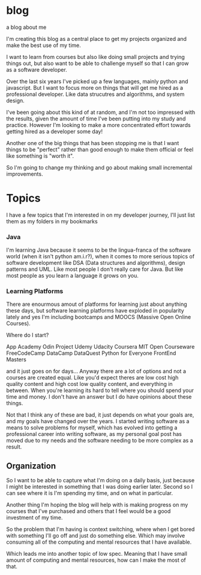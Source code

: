 # blog
a blog about me

I'm creating this blog as a central place to get my projects organized and make the best use of my time.


I want to learn from courses but also like doing small projects and trying things out, but also want to be able to challenge myself so that I can grow as a software developer.



Over the last six years I've picked up a few languages, mainly python and javascript. But I want to focus more on things that will get me hired as a professional developer. Like data strucutres and algorithms, and system design.

I've been going about this kind of at random, and I'm not too impressed with the results, given the amount of time I've been putting into my study and practice. However I'm looking to make a more concentrated effort towards getting hired as a developer some day!

Another one of the big things that has been stopping me is that I want things to be "perfect" rather than good enough to make them official or feel like something is "worth it". 

So I'm going to change my thinking and go about making small incremental improvements.


# Topics

I have a few topics that I'm interested in on my developer journey, I'll just list them as my folders in my bookmarks

### Java

I'm learning Java because it seems to be the lingua-franca of the software world (when it isn't python am.i.r?), when it comes to more serious topics of software development like DSA (Data structures and algorithms), design patterns and UML. Like most people I don't really care for Java. But like most people as you learn a language it grows on you.


### Learning Platforms

There are enourmous amout of platforms for learning just about anything these days, but software learning platforms have exploded in popularity lately and yes I'm including bootcamps and MOOCS (Massive Open Online Courses). 

Where do I start?

App Academy
Odin Project
Udemy
Udacity
Coursera
MIT Open Courseware
FreeCodeCamp
DataCamp
DataQuest
Python for Everyone
FrontEnd Masters


and it just goes on for days... Anyway there are a lot of options and not a courses are created equal. Like you'd expect theres are low cost high quality content and high cost low quality content, and everything in between. When you're learning its hard to tell where you should spend your time and money. I don't have an answer but I do have opinions about these things. 

Not that I think any of these are bad, it just depends on what your goals are, and my goals have changed over the years. I started writing software as a means to solve problems for myself, which has evolved into getting a professional career into writing software, as my personal goal post has moved due to my needs and the software needing to be more complex as a result.


## Organization


So I want to be able to capture what I'm doing on a daily basis, just because I might be interested in something that I was doing earlier later. Second so I can see where it is I'm spending my time, and on what in particular.

Another thing I'm hoping the blog will help with is making progress on my courses that I've purchased and others that I feel would be a good investment of my time.

So the problem that I'm having is context switching, where when I get bored with something I'll go off and just do something else. Which may involve consuming all of the computing and mental resources that I have available.


Which leads me into another topic of low spec. Meaning that I have small amount of computing and mental resources, how can I make the most of that.











